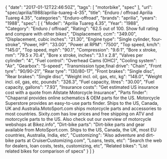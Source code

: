 {
    "date": "2017-01-12T22:46:50Z",
    "tags": [
        "motorbike",
        "spec"
    ],
    "url": "spec\/aprilia\/1988\/aprilia-tuareg-4-35",
    "title": "Enduro \/ offroad Aprilia Tuareg 4.35",
    "categories": "Enduro-offroad",
    "brands": "aprilia",
    "years": "1988",
    "spec": [
        {
            "Model": "Aprilia Tuareg 4.35",
            "Year": "1988",
            "Category": "Enduro \/ offroad",
            "Rating": "62.5 out of 100. Show full rating and compare with other bikes",
            "Displacement, ccm": "349.00",
            "Displacement, cubic inches": "21.30",
            "Engine type": "Single cylinder, four-stroke",
            "Power, HP": "33.00",
            "Power at RPM": "7500",
            "Top speed, km\/h": "145.0",
            "Top speed, mph": "90.1",
            "Compression": "9.6:1",
            "Bore x stroke, mm": "79.5 x 70.4",
            "Bore x stroke, inches": "3.1 x 2.8",
            "Valves per cylinder": "4",
            "Fuel control": "Overhead Cams (OHC)",
            "Cooling system": "Air",
            "Gearbox": "5-speed",
            "Transmission type,final drive": "Chain",
            "Front tyre": "90\/90-21",
            "Rear tyre": "130\/80-17",
            "Front brakes": "Single disc",
            "Rear brakes": "Single disc",
            "Weight incl. oil, gas, etc, kg": "148.0",
            "Weight incl. oil, gas, etc, pounds": "326.3",
            "Fuel capacity, litres": "30.00",
            "Fuel capacity, gallons": "7.93",
            "Insurance costs": "Get estimated US insurance cost with a quote from Allstate Motorcycle Insurance",
            "Parts finder": "Chaparral provides online schematics & OEM parts for the US.   Motorcycle Superstore provides an easy-to-use parts finder. Ships to the US, Canada, UK and Australia.MotoSport.com ships motorcycle parts and accessories to most countries.    Sixity.com has low prices and free shipping on ATV and motorcycle parts to the US. Also check out our overview of motorcycle webshops at Bikez.info",
            "Dirt-bike parts": "Dirt-bike parts and gear available from MotoSport.com. Ships to the US, Canada, the UK, most EU countries, Australia, India, etc",
            "Customizing": "Also adventure and dirt-bike parts at CruiserCustomizing.com",
            "Loans, tests, etc": "Search the web for dealers, loan costs, tests, customizing, etc",
            "Related bikes": "List related bikes for comparison of specs"
        }
    ]
}
